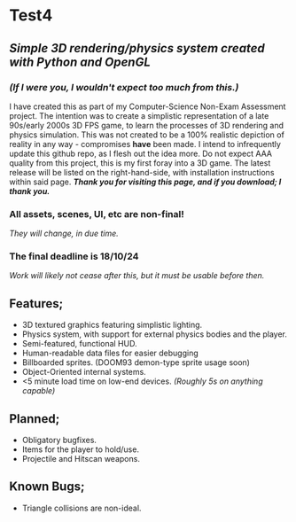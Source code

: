 # Test4
## _Simple 3D rendering/physics system created with Python and OpenGL_
### _(If I were you, I wouldn't expect too much from this.)_
I have created this as part of my Computer-Science Non-Exam Assessment project. The intention was to create a simplistic representation of a late 90s/early 2000s 3D FPS game, to learn the processes of 3D rendering and physics simulation. This was not created to be a 100% realistic depiction of reality in any way - compromises **have** been made. I intend to infrequently update this github repo, as I flesh out the idea more. Do not expect AAA quality from this project, this is my first foray into a 3D game. The latest release will be listed on the right-hand-side, with installation instructions within said page.
_**Thank you for visiting this page, and if you download; I thank you.**_

### All assets, scenes, UI, etc are non-final!
_They will change, in due time._

### The final deadline is 18/10/24
_Work will likely not cease after this, but it must be usable before then._


## Features;
- 3D textured graphics featuring simplistic lighting.
- Physics system, with support for external physics bodies and the player.
- Semi-featured, functional HUD.
- Human-readable data files for easier debugging
- Billboarded sprites. (DOOM93 demon-type sprite usage soon)
- Object-Oriented internal systems.
- <5 minute load time on low-end devices. _(Roughly 5s on anything capable)_


## Planned;
- Obligatory bugfixes.
- Items for the player to hold/use.
- Projectile and Hitscan weapons.


## Known Bugs;
- Triangle collisions are non-ideal.
